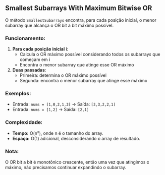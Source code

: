 ## Smallest Subarrays With Maximum Bitwise OR

O método `SmallestSubarrays` encontra, para cada posição inicial, o menor subarray que alcança o OR bit a bit máximo possível.

### Funcionamento:
1. **Para cada posição inicial i**:
   - Calcula o OR máximo possível considerando todos os subarrays que começam em i
   - Encontra o menor subarray que atinge esse OR máximo
2. **Duas passadas**:
   - Primeira: determina o OR máximo possível
   - Segunda: encontra o menor subarray que atinge esse máximo

### Exemplos:
- Entrada: `nums = [1,0,2,1,3]` → Saída: `[3,3,2,2,1]`
- Entrada: `nums = [1,2]` → Saída: `[2,1]`

### Complexidade:
- **Tempo:** O(n²), onde n é o tamanho do array.
- **Espaço:** O(1) adicional, desconsiderando o array de resultado.

### Nota:
O OR bit a bit é monotônico crescente, então uma vez que atingimos o máximo, não precisamos continuar expandindo o subarray.
